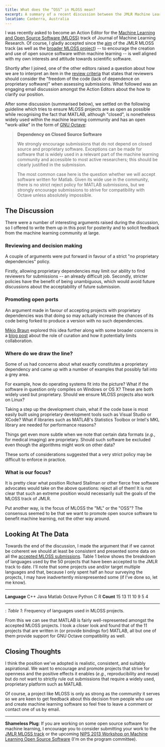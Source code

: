 ```yaml
---
title: What does the “OSS” in MLOSS mean?
excerpt: A summary of a recent discussion between the JMLR Machine Learning Open Source Software (MLOSS) Action Editors about what “open” means.
location: Canberra, Australia
---
```


I was recently asked to become an Action Editor for the 
[Machine Learning and Open Source Software (MLOSS)][MLOSS] track of Journal of
Machine Learning Research. Of course, I gladly accepted since the [aim][] of
the JMLR MLOSS track (as well as the [broader MLOSS project][]) -- to encourage
the creation and use of open source software within machine learning -- is well
aligned with my own interests and attitude towards scientific software.

Shortly after I joined, one of the other editors raised a question about how we
are to interpret an item in the [review criteria][] that states that reviewers
should consider the "freedom of the code (lack of dependence on proprietary
software)" when assessing submissions. What followed was an engaging email
discussion amongst the Action Editors about the how to clarify our position. 

After some discussion (summarised below), we settled on the following guideline
which tries to ensure MLOSS projects are as open as possible while recognising
the fact that MATLAB, although "closed", is nonetheless widely used within the
machine learning community and has an open "work-alike" in the form of 
[GNU Octave][]:

> **Dependency on Closed Source Software**
>
> We strongly encourage submissions that do not depend on closed source and
> proprietary software. Exceptions can be made for software that is widely used
> in a relevant part of the machine learning community and accessible to most
> active researchers; this should be clearly justified in the submission.
>
> The most common case here is the question whether we will accept software
> written for Matlab. Given its wide use in the community, there is no strict
> reject policy for MATLAB submissions, but we strongly encourage submissions to
> strive for compatibility with Octave unless absolutely impossible.



## The Discussion

There were a number of interesting arguments raised during the discussion, so I
offered to write them up in this post for posterity and to solicit feedback from
the machine learning community at large.


### Reviewing and decision making

A couple of arguments were put forward in favour of a strict "no proprietary
dependencies" policy.

Firstly, allowing proprietary dependencies may limit our ability to find reviewers 
for submissions -- an already difficult job. Secondly, stricter policies have the
benefit of being unambiguous, which would avoid future discussions about the 
acceptability of future submission.



### Promoting open ports

An argument made in favour of accepting projects with proprietary 
dependencies was that doing so may actually increase the chances of its code being 
forked to produce a version with no such dependencies. 

[Mikio Braun][] explored this idea further along with
some broader concerns in a [blog post][] about the role of curation and how it 
potentially limits collaboration.



### Where do we draw the line?

Some of us had concerns about what exactly constitutes a proprietary dependency 
and came up with a number of examples that possibly fall into a grey area.

For example, how do operating systems fit into the picture? 
What if the software in question only compiles on Windows or OS X? These are both
widely used but proprietary. Should we ensure MLOSS projects also work on Linux?

Taking a step up the development chain, what if the code base is most easily built 
using proprietary development tools such as Visual Studio or XCode? 
What if libraries such as MATLAB's Statistics Toolbox or Intel's MKL library are 
needed for performance reasons?
  
Things get even more subtle when we note that certain data formats (_e.g._, for 
medical imaging) are proprietary. Should such software be excluded even though the 
algorithms might work on other data?

These sorts of considerations suggested that a very strict policy may be difficult
to enforce in practice.



### What is our focus?

It is pretty clear what position Richard Stallman or other fierce free software 
advocates would take on the above questions: reject all of them!
It is not clear that such an extreme position would necessarily suit the goals of
the MLOSS track of JMLR.

Put another way, is the focus of MLOSS the "ML" or the "OSS"?
The consensus seemed to be that we want to promote open source software to 
benefit machine learning, not the other way around. 





## Looking At The Data

Towards the end of the discussion, I made the argument that if we cannot be 
coherent we should at least be consistent and presented some data on all 
the [accepted MLOSS submissions][].
Table 1 below shows the breakdown of languages used by the 50 projects that
have been accepted to the JMLR track to date. I'll note that some projects use
and/or target multiple languages and that, because I only spent half an hour
surveying the projects, I may have inadvertently misrepresented some (if
I've done so, let me know).

-------------- ----- ------ -------- -------- -------- --- ---
  **Language**  C++   Java   Matlab   Octave   Python   C   R
     **Count**   15    13      11       10        9     5   4
-------------- ----- ------ -------- -------- -------- --- ---

: _Table 1_: Frequency of languages used in MLOSS projects.

From this we can see that MATLAB is fairly well-represented amongst the accepted 
MLOSS projects. I took a closer look and found that of the 11 projects that are
written in (or provide bindings for) MATLAB, all but one of them provide support
for GNU Octave compatibility as well.



## Closing Thoughts

I think the position we've adopted is realistic, consistent, and suitably 
aspirational.
We want to encourage and promote projects that strive for openness and the positive
effects it enables (_e.g._, reproducibility and reuse) but do not want to strictly
rule out submissions that require a widely used, proprietary platform such as MATLAB. 

Of course, a project like MLOSS is only as strong as the community it serves so we
are keen to get feedback about this decision from people who use and create machine 
learning software so feel free to leave a comment or contact one of us by email.

----

**Shameless Plug**: If you are working on some open source software for machine learning, I encourage you to consider submitting your work to the [JMLR MLOSS track][MLOSS] or the upcoming [NIPS 2013 Workshop on Machine Learning Open Source Software][workshop] (I'm on the program committee).

[workshop]: http://mloss.org/workshop/nips13/

[MLOSS]: http://jmlr.org/mloss/
[aim]: http://jmlr.org/mloss/mloss-info.html
[broader MLOSS project]: http://mloss.org/about/

[Antti Honkela]: http://www.hiit.fi/u/ahonkela/
[review criteria]: http://jmlr.org/mloss/mloss-info.html

[GNU Octave]: http://www.gnu.org/software/octave/

[Mikio Braun]: http://mikiobraun.de
[blog post]: http://blog.mikiobraun.de/2013/08/curation-collaboration-science.html
[Cheng Soon Ong]: http://www.ong-home.my
[Geoff Holmes]: http://www.cms.waikato.ac.nz/genquery.php?linklist=SCMS&linktype=folder&linkname=The_Dean-0

[MLOSS blog]: http://mloss.org/community/

[accepted MLOSS submissions]: http://jmlr.org/mloss/
